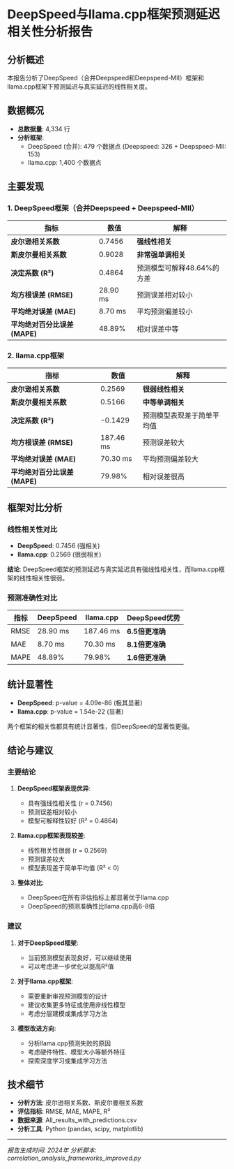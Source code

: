# DeepSpeed与llama.cpp框架预测延迟相关性分析报告

## 分析概述

本报告分析了DeepSpeed（合并Deepspeed和Deepspeed-MII）框架和llama.cpp框架下预测延迟与真实延迟的线性相关度。

## 数据概况

- **总数据量**: 4,334 行
- **分析框架**: 
  - DeepSpeed (合并): 479 个数据点 (Deepspeed: 326 + Deepspeed-MII: 153)
  - llama.cpp: 1,400 个数据点

## 主要发现

### 1. DeepSpeed框架（合并Deepspeed + Deepspeed-MII）

| 指标 | 数值 | 解释 |
|------|------|------|
| **皮尔逊相关系数** | 0.7456 | **强线性相关** |
| **斯皮尔曼相关系数** | 0.9028 | **非常强单调相关** |
| **决定系数 (R²)** | 0.4864 | 预测模型可解释48.64%的方差 |
| **均方根误差 (RMSE)** | 28.90 ms | 预测误差相对较小 |
| **平均绝对误差 (MAE)** | 8.70 ms | 平均预测偏差较小 |
| **平均绝对百分比误差 (MAPE)** | 48.89% | 相对误差中等 |

### 2. llama.cpp框架

| 指标 | 数值 | 解释 |
|------|------|------|
| **皮尔逊相关系数** | 0.2569 | **很弱线性相关** |
| **斯皮尔曼相关系数** | 0.5166 | **中等单调相关** |
| **决定系数 (R²)** | -0.1429 | 预测模型表现差于简单平均值 |
| **均方根误差 (RMSE)** | 187.46 ms | 预测误差较大 |
| **平均绝对误差 (MAE)** | 70.30 ms | 平均预测偏差较大 |
| **平均绝对百分比误差 (MAPE)** | 79.98% | 相对误差很高 |

## 框架对比分析

### 线性相关性对比

- **DeepSpeed**: 0.7456 (强相关)
- **llama.cpp**: 0.2569 (很弱相关)

**结论**: DeepSpeed框架的预测延迟与真实延迟具有强线性相关性，而llama.cpp框架的线性相关性很弱。

### 预测准确性对比

| 指标 | DeepSpeed | llama.cpp | DeepSpeed优势 |
|------|-----------|-----------|---------------|
| RMSE | 28.90 ms | 187.46 ms | **6.5倍更准确** |
| MAE | 8.70 ms | 70.30 ms | **8.1倍更准确** |
| MAPE | 48.89% | 79.98% | **1.6倍更准确** |

## 统计显著性

- **DeepSpeed**: p-value = 4.09e-86 (极其显著)
- **llama.cpp**: p-value = 1.54e-22 (显著)

两个框架的相关性都具有统计显著性，但DeepSpeed的显著性更强。

## 结论与建议

### 主要结论

1. **DeepSpeed框架表现优异**:
   - 具有强线性相关性 (r = 0.7456)
   - 预测误差相对较小
   - 模型可解释性较好 (R² = 0.4864)

2. **llama.cpp框架表现较差**:
   - 线性相关性很弱 (r = 0.2569)
   - 预测误差较大
   - 模型表现差于简单平均值 (R² < 0)

3. **整体对比**:
   - DeepSpeed在所有评估指标上都显著优于llama.cpp
   - DeepSpeed的预测准确性比llama.cpp高6-8倍

### 建议

1. **对于DeepSpeed框架**:
   - 当前预测模型表现良好，可以继续使用
   - 可以考虑进一步优化以提高R²值

2. **对于llama.cpp框架**:
   - 需要重新审视预测模型的设计
   - 建议收集更多特征或使用非线性模型
   - 考虑分层建模或集成学习方法

3. **模型改进方向**:
   - 分析llama.cpp预测失败的原因
   - 考虑硬件特性、模型大小等额外特征
   - 探索深度学习或集成学习方法

## 技术细节

- **分析方法**: 皮尔逊相关系数、斯皮尔曼相关系数
- **评估指标**: RMSE, MAE, MAPE, R²
- **数据来源**: All_results_with_predictions.csv
- **分析工具**: Python (pandas, scipy, matplotlib)

---

*报告生成时间: 2024年*
*分析脚本: correlation_analysis_frameworks_improved.py* 